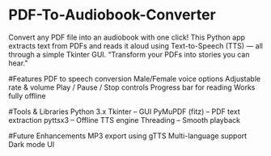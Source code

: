 # PDF-To-Audiobook-Converter
Convert any PDF file into an audiobook with one click!
This Python app extracts text from PDFs and reads it aloud using Text-to-Speech (TTS) — all through a simple Tkinter GUI.
“Transform your PDFs into stories you can hear."

#Features
PDF to speech conversion
Male/Female voice options
Adjustable rate & volume
Play / Pause / Stop controls
Progress bar for reading
Works fully offline

#Tools & Libraries
Python 3.x
Tkinter – GUI
PyMuPDF (fitz) – PDF text extraction
pyttsx3 – Offline TTS engine
Threading – Smooth playback

#Future Enhancements
MP3 export using gTTS
Multi-language support
Dark mode UI
